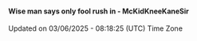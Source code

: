 #### Wise man says only fool rush in - McKidKneeKaneSir
Updated on 03/06/2025 - 08:18:25 (UTC) Time Zone
